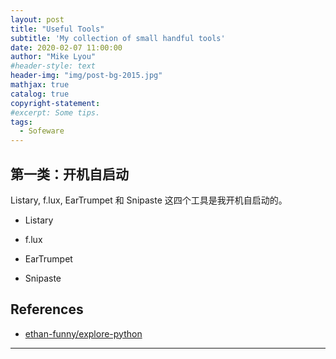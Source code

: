 ```yaml
---
layout: post
title: "Useful Tools"
subtitle: 'My collection of small handful tools'
date: 2020-02-07 11:00:00
author: "Mike Lyou"
#header-style: text
header-img: "img/post-bg-2015.jpg"
mathjax: true
catalog: true
copyright-statement:
#excerpt: Some tips.
tags:
  - Sofeware
---
```


<!-- more -->

## 第一类：开机自启动

Listary, f.lux, EarTrumpet 和 Snipaste 这四个工具是我开机自启动的。

- Listary

- f.lux

- EarTrumpet

- Snipaste





## References
- [ethan-funny/explore-python](https://github.com/ethan-funny/explore-python)


------------
